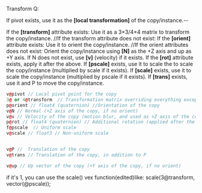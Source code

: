 Transform Q:

If pivot exists, use it as the **[local transformation]** of the copy/instance.--

If the **[transform]** attribute exists: Use it as a 3×3/4×4 matrix to transform the copy/instance.
//If the transform attribute does not exist:
If the **[orient]** attribute exists: Use it to orient the copy/instance.
//If the orient attributes does not exist:
Orient the copy/instance using **[N]** as the +Z axis and up as +Y axis.
If N does not exist, use **[v]** (velocity) if it exists.
If the **[rot]** attribute exists, apply it after the above.
If **[pscale]** exists, use it to scale the to scale the copy/instance (multiplied by scale if it exists).
If **[scale]** exists, use it to scale the copy/instance (multiplied by pscale if it exists).
If **[trans]** exists, use it and P to move the copy/instance.

```cpp
v@pivot // Local pivot point for the copy
3@ or 4@transform  // Transformation matrix overriding everything except translations from P, pivot, and trans.
p@orient // float4 (quaternion) //Orientation of the copy
v@N // Normal (+Z axis of the copy, if no orient)
v@v // Velocity of the copy (motion blur, and used as +Z axis of the copy if no orient or N)
p@rot // float4 (quaternion) // Additional rotation (applied after the orientation attributes above)
f@pscale  // Uniform scale
v@scale // float3 // Non-uniform scale


v@P //  Translation of the copy
v@trans // Translation of the copy, in addition to P

v@up // Up vector of the copy (+Y axis of the copy, if no orient)
```

 if it's 1, you can use the scale() vex function(edited)like: scale(3@transform, vector(@pscale));
